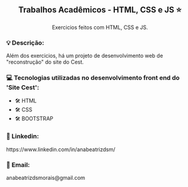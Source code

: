 <h2 align="center">Trabalhos Acadêmicos - HTML, CSS e JS ⭐</h2>

<p align="center">Exercicios feitos com HTML, CSS e JS.</p>



<p><h3>💡 Descrição:</h3> Além dos exercicios, há um projeto de desenvolvimento web de "reconstrução" do site do Cest.</p>

<h3>💻 Tecnologias utilizadas no desenvolvimento front end do 'Site Cest':</h3>
<ul><li>🛠️ HTML</li>
  <li>🛠️ CSS</li>
  <li>🛠️ BOOTSTRAP</li>
</ul>

<h3>🔗 Linkedin: </h3>
https://www.linkedin.com/in/anabeatrizdsm/

<h3>📧 Email:</h3>
anabeatrizdsmorais@gmail.com
